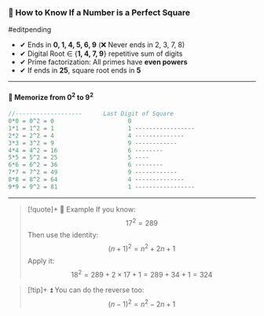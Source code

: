 ### 🧠 How to Know If a Number is a Perfect Square
#editpending 

- ✔ Ends in **0, 1, 4, 5, 6, 9** (❌ Never ends in 2, 3, 7, 8)
- ✔ Digital Root ∈ {**1, 4, 7, 9**}  repetitive sum of digits 
- ✔ Prime factorization: All primes have **even powers**
- ✔ If ends in **25**, square root ends in **5**

---
#### 🎯 Memorize from $0^2$ to $9^2$

```ts
//-------------------      Last Digit of Square
0*0 = 0^2 = 0                     0 
1*1 = 1^2 = 1                     1 -----------------
2*2 = 2^2 = 4                     4 --------------
3*3 = 3^2 = 9                     9 ------------
4*4 = 4^2 = 16                    6 --------
5*5 = 5^2 = 25                    5 ----
6*6 = 6^2 = 36                    6 --------
7*7 = 7^2 = 49                    9 ------------
8*8 = 8^2 = 64                    4 --------------
9*9 = 9^2 = 81                    1 -----------------
```

---

> [!quote]+ 🧮 Example
> If you know:  $$ 17^2 = 289 $$
> Then use the identity:  $$ (n + 1)^2 = n^2 + 2n + 1 $$
> Apply it:  $$  18^2 = 289 + 2 \times 17 + 1 = 289 + 34 + 1 = 324 $$

> [!tip]+ ⏫ You can do the reverse too:
> $$ (n - 1)^2 = n^2 - 2n + 1 $$

